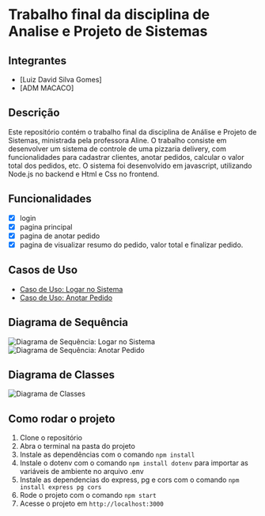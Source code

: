 # Trabalho final da disciplina de Analise e Projeto de Sistemas

## Integrantes
- [Luiz David Silva Gomes] 
- [ADM MACACO]

## Descrição
Este repositório contém o trabalho final da disciplina de Análise e Projeto de Sistemas, ministrada pela professora Aline. O trabalho consiste em desenvolver um sistema de controle de uma pizzaria delivery, com funcionalidades para cadastrar clientes, anotar pedidos, calcular o valor total dos pedidos, etc. O sistema foi desenvolvido em javascript, utilizando Node.js no backend e Html e Css no frontend.

## Funcionalidades
- [x] login
- [x] pagina principal
- [x] pagina de anotar pedido
- [x] pagina de visualizar resumo do pedido, valor total e finalizar pedido.

## Casos de Uso
- [Caso de Uso: Logar no Sistema](trabalho_final/casos_de_uso/logar_sistema.md)
- [Caso de Uso: Anotar Pedido](trabalho_final/casos_de_uso/anota_pedido.md)

## Diagrama de Sequência
![Diagrama de Sequência: Logar no Sistema](trabalho_final/diagrama_sequencia/logar_sistema.png)
![Diagrama de Sequência: Anotar Pedido](trabalho_final/diagrama_sequencia/anota_pedido.png)

## Diagrama de Classes
![Diagrama de Classes](trabalho_final/diagrama_classes/pizzaria.puml)

## Como rodar o projeto
1. Clone o repositório
2. Abra o terminal na pasta do projeto
3. Instale as dependências com o comando `npm install`
4. Instale o dotenv com o comando `npm install dotenv` para importar as variáveis de ambiente no arquivo .env
5. Instale as dependencias do express, pg e cors com o comando `npm install express pg cors`
6. Rode o projeto com o comando `npm start`
7. Acesse o projeto em `http://localhost:3000`